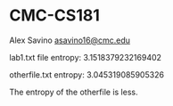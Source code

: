 # CMC-CS181
Alex Savino
asavino16@cmc.edu


lab1.txt file
entropy: 3.1518379232169402

otherfile.txt
entropy: 3.045319085905326

The entropy of the otherfile is less. 